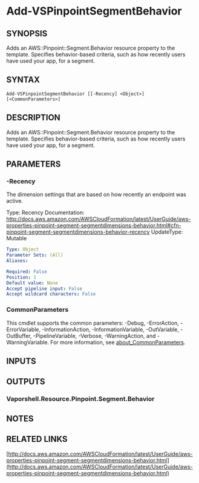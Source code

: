 # Add-VSPinpointSegmentBehavior

## SYNOPSIS
Adds an AWS::Pinpoint::Segment.Behavior resource property to the template.
Specifies behavior-based criteria, such as how recently users have used your app, for a segment.

## SYNTAX

```
Add-VSPinpointSegmentBehavior [[-Recency] <Object>] [<CommonParameters>]
```

## DESCRIPTION
Adds an AWS::Pinpoint::Segment.Behavior resource property to the template.
Specifies behavior-based criteria, such as how recently users have used your app, for a segment.

## PARAMETERS

### -Recency
The dimension settings that are based on how recently an endpoint was active.

Type: Recency
Documentation: http://docs.aws.amazon.com/AWSCloudFormation/latest/UserGuide/aws-properties-pinpoint-segment-segmentdimensions-behavior.html#cfn-pinpoint-segment-segmentdimensions-behavior-recency
UpdateType: Mutable

```yaml
Type: Object
Parameter Sets: (All)
Aliases:

Required: False
Position: 1
Default value: None
Accept pipeline input: False
Accept wildcard characters: False
```

### CommonParameters
This cmdlet supports the common parameters: -Debug, -ErrorAction, -ErrorVariable, -InformationAction, -InformationVariable, -OutVariable, -OutBuffer, -PipelineVariable, -Verbose, -WarningAction, and -WarningVariable. For more information, see [about_CommonParameters](http://go.microsoft.com/fwlink/?LinkID=113216).

## INPUTS

## OUTPUTS

### Vaporshell.Resource.Pinpoint.Segment.Behavior
## NOTES

## RELATED LINKS

[http://docs.aws.amazon.com/AWSCloudFormation/latest/UserGuide/aws-properties-pinpoint-segment-segmentdimensions-behavior.html](http://docs.aws.amazon.com/AWSCloudFormation/latest/UserGuide/aws-properties-pinpoint-segment-segmentdimensions-behavior.html)

